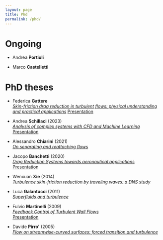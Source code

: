 ```yaml
---
layout: page
title: Phd
permalink: /phd/
---
```


<!---
Berizzi (AFOSR)

-->

# Ongoing

- Andrea **Portioli**

- Marco **Castelletti**  

# PhD theses 

- Federica **Gattere**   
*[Skin-friction drag reduction in turbulent flows: physical understanding and practical applications](Files/gattere.pdf)*
[Presentation](Files/gattere-presentation.pdf)

- Andrea **Schillaci** (2023)  
*[Analysis of complex systems with CFD and Machine Learning](Files/schillaci.pdf)*  
[Presentation](Files/schillaci-presentation.pdf)

- Alessandro **Chiarini** (2021)  
*[On separating and reattaching flows](Files/chiarini.pdf)*

- Jacopo **Banchetti** (2020)  
*[Drag Reduction Systems towards aeronautical applications](Files/banchetti.pdf)*  
[Presentation](Files/banchetti-presentation.pdf)

- Wenxuan **Xie** (2014)  
*[Turbulence skin-friction reduction by traveling waves: a DNS study](Files/xie.pdf)*

- Luca **Galantucci** (2011)  
*[Superfluids and turbulence](Files/galantucci.pdf)*

- Fulvio **Martinelli** (2009)  
*[Feedback Control of Turbulent Wall Flows](Files/martinelli.pdf)*  
[Presentation](Files/martinelli-presentation.pdf)

- Davide **Pirro'** (2005)  
*[Flow on streamwise-curved surfaces: forced transition and turbulence](Files/pirro.pdf)*
